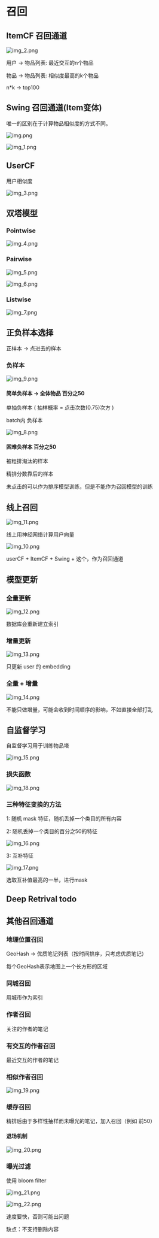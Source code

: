 # 召回

## ItemCF 召回通道

![img_2.png](img_2.png)

用户 -> 物品列表: 最近交互的n个物品

物品 -> 物品列表: 相似度最高的k个物品

n*k -> top100


## Swing 召回通道(Item变体)

唯一的区别在于计算物品相似度的方式不同。

![img.png](img.png)

![img_1.png](img_1.png)

## UserCF

用户相似度

![img_3.png](img_3.png)

## 双塔模型

### Pointwise

![img_4.png](img_4.png)

### Pairwise

![img_5.png](img_5.png)

![img_6.png](img_6.png)

### Listwise

![img_7.png](img_7.png)

## 正负样本选择

正样本 -> 点进去的样本

### 负样本

![img_9.png](img_9.png)

#### 简单负样本 -> 全体物品 百分之50
     
单抽负样本 ( 抽样概率 = 点击次数(0.75)次方 )

batch内 负样本 

![img_8.png](img_8.png)

#### 困难负样本 百分之50

被粗排淘汰的样本

精排分数靠后的样本

未点击的可以作为排序模型训练，但是不能作为召回模型的训练

## 线上召回

![img_11.png](img_11.png)

线上用神经网络计算用户向量

![img_10.png](img_10.png)


userCF + ItemCF + Swing + 这个，作为召回通道

## 模型更新

### 全量更新

![img_12.png](img_12.png)

数据库会重新建立索引

### 增量更新

![img_13.png](img_13.png)

只更新 user 的 embedding

### 全量 + 增量

![img_14.png](img_14.png)

不能只做增量，可能会收到时间顺序的影响，不如直接全部打乱

## 自监督学习

自监督学习用于训练物品塔 

![img_15.png](img_15.png)

### 损失函数

![img_18.png](img_18.png)

### 三种特征变换的方法

1: 随机 mask 特征，随机丢掉一个类目的所有内容

2: 随机丢掉一个类目的百分之50的特征

![img_16.png](img_16.png)

3: 互补特征

![img_17.png](img_17.png)

选取互补值最高的一半，进行mask

## Deep Retrival todo

## 其他召回通道

### 地理位置召回

GeoHash -> 优质笔记列表（按时间排序，只考虑优质笔记）

每个GeoHash表示地图上一个长方形的区域

### 同城召回

用城市作为索引

### 作者召回

关注的作者的笔记

### 有交互的作者召回

最近交互的作者的笔记

### 相似作者召回

![img_19.png](img_19.png)

### 缓存召回

精排后由于多样性抽样而未曝光的笔记，加入召回（例如 前50）

#### 退场机制

![img_20.png](img_20.png)


### 曝光过滤

使用 bloom filter
  
![img_21.png](img_21.png)

![img_22.png](img_22.png)

速度要快，否则可能出问题

缺点：不支持删除内容